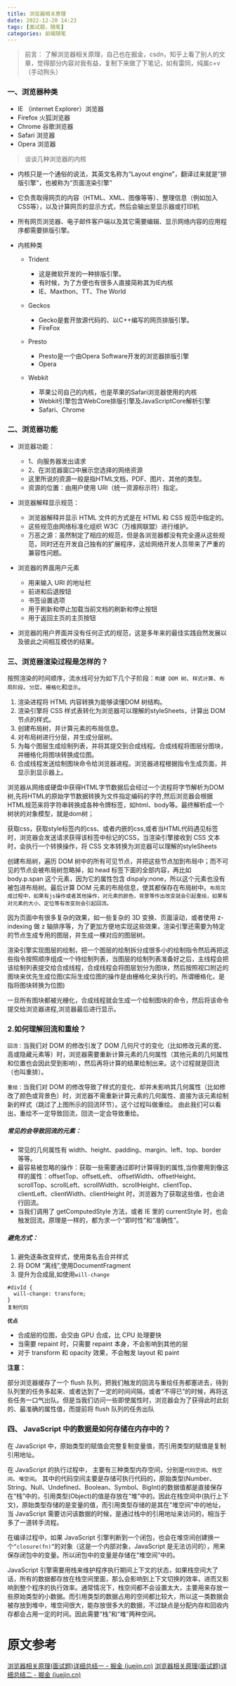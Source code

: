 ```yaml
---
title: 浏览器相关原理
date: 2022-12-20 14:23
tags: [面试题，随笔]
categories: 前端随笔
---
```


> 前言：
  了解浏览器相关原理，自己也在掘金，csdn，知乎上看了别人的文章，觉得部分内容对我有益，复制下来做了下笔记，如有雷同，纯属c+v（手动狗头）
### 一、浏览器种类

-   IE （internet Explorer）浏览器
-   Firefox 火狐浏览器
-   Chrome 谷歌浏览器
-   Safari 浏览器
-   Opera 浏览器

> 谈谈几种浏览器的内核

-   内核只是一个通俗的说法，其英文名称为“Layout engine”，翻译过来就是“排版引擎”，也被称为“页面渲染引擎”

-   它负责取得网页的内容（HTML、XML、图像等等）、整理信息（例如加入CSS等），以及计算网页的显示方式，然后会输出至显示器或打印机

-   所有网页浏览器、电子邮件客户端以及其它需要编辑、显示网络内容的应用程序都需要排版引擎。

-   内核种类

    -   Trident

        -   这是微软开发的一种排版引擎。
        -   有时候，为了方便也有很多人直接简称其为IE内核
        -   IE、Maxthon、TT、The World

    -   Geckos

        -   Gecko是套开放源代码的、以C++编写的网页排版引擎。
        -   FireFox

    -   Presto

        -   Presto是一个由Opera Software开发的浏览器排版引擎
        -   Opera

    -   Webkit

        -   苹果公司自己的内核，也是苹果的Safari浏览器使用的内核
        -   Webkit引擎包含WebCore排版引擎及JavaScriptCore解析引擎
        -   Safari、Chrome

### 二、浏览器功能

-   浏览器功能：

    -   1、向服务器发出请求
    -   2、在浏览器窗口中展示您选择的网络资源
    -   这里所说的资源一般是指HTML文档，PDF、图片、其他的类型。
    -   资源的位置：由用户使用 URI（统一资源标示符）指定。

-   浏览器解释显示规范：

    -   浏览器解释并显示 HTML 文件的方式是在 HTML 和 CSS 规范中指定的。
    -   这些规范由网络标准化组织 W3C（万维网联盟）进行维护。
    -   万恶之源：虽然制定了相应的规范，但是各浏览器都没有完全遵从这些规范，同时还在开发自己独有的扩展程序，这给网络开发人员带来了严重的兼容性问题。

-   浏览器的界面用户元素

    -   用来输入 URI 的地址栏
    -   前进和后退按钮
    -   书签设置选项
    -   用于刷新和停止加载当前文档的刷新和停止按钮
    -   用于返回主页的主页按钮

-   浏览器的用户界面并没有任何正式的规范，这是多年来的最佳实践自然发展以及彼此之间相互模仿的结果。

### 三、浏览器渲染过程是怎样的？

按照渲染的时间顺序，流水线可分为如下几个子阶段：`构建 DOM 树`、`样式计算`、`布局阶段`、`分层`、`栅格化`和`显示`。

1.  渲染进程将 HTML 内容转换为能够读懂DOM 树结构。
1.  渲染引擎将 CSS 样式表转化为浏览器可以理解的styleSheets，计算出 DOM 节点的样式。
1.  创建布局树，并计算元素的布局信息。
1.  对布局树进行分层，并生成分层树。
1.  为每个图层生成绘制列表，并将其提交到合成线程。合成线程将图层分图块，并栅格化将图块转换成位图。
1.  合成线程发送绘制图块命令给浏览器进程。浏览器进程根据指令生成页面，并显示到显示器上。

浏览器从网络或硬盘中获得HTML字节数据后会经过一个流程将字节解析为DOM树,先将HTML的原始字节数据转换为文件指定编码的字符,然后浏览器会根据HTML规范来将字符串转换成各种令牌标签，如html、body等。最终解析成一个树状的对象模型，就是dom树；

获取css，获取style标签内的css、或者内嵌的css,或者当HTML代码遇见标签时，浏览器会发送请求获得该标签中标记的CSS，当渲染引擎接收到 CSS 文本时，会执行一个转换操作，将 CSS 文本转换为浏览器可以理解的styleSheets

创建布局树，遍历 DOM 树中的所有可见节点，并把这些节点加到布局中；而不可见的节点会被布局树忽略掉，如 head 标签下面的全部内容，再比如 body.p.span 这个元素，因为它的属性包含 dispaly:none，所以这个元素也没有被包进布局树。最后计算 DOM 元素的布局信息，使其都保存在布局树中。`布局完成过程中，如果有js操作或者其他操作，对元素的颜色，背景等作出改变就会引起重绘，如果有对元素的大小、定位等有改变则会引起回流。`

因为页面中有很多复杂的效果，如一些复杂的 3D 变换、页面滚动，或者使用 z-indexing 做 z 轴排序等，为了更加方便地实现这些效果，渲染引擎还需要为特定的节点生成专用的图层，并生成一棵对应的图层树。

渲染引擎实现图层的绘制，把一个图层的绘制拆分成很多小的绘制指令然后再把这些指令按照顺序组成一个待绘制列表，当图层的绘制列表准备好之后，主线程会把该绘制列表提交给合成线程，合成线程会将图层划分为图块，然后按照视口附近的图块来优先生成位图(实际生成位图的操作是由栅格化来执行的。所谓栅格化，是指将图块转换为位图)

一旦所有图块都被光栅化，合成线程就会生成一个绘制图块的命令，然后将该命令提交给浏览器进程,浏览器最后进行显示。
### 2.如何理解回流和重绘？

`回流：`当我们对 DOM 的修改引发了 DOM 几何尺寸的变化（比如修改元素的宽、高或隐藏元素等）时，浏览器需要重新计算元素的几何属性（其他元素的几何属性和位置也会因此受到影响），然后再将计算的结果绘制出来。这个过程就是回流（也叫重排）。

`重绘：`当我们对 DOM 的修改导致了样式的变化、却并未影响其几何属性（比如修改了颜色或背景色）时，浏览器不需重新计算元素的几何属性、直接为该元素绘制新的样式（跳过了上图所示的回流环节）。这个过程叫做重绘。 由此我们可以看出，重绘不一定导致回流，回流一定会导致重绘。

##### 常见的会导致回流的元素：

-   常见的几何属性有 width、height、padding、margin、left、top、border 等等。
-   最容易被忽略的操作：获取一些需要通过即时计算得到的属性,当你要用到像这样的属性：offsetTop、offsetLeft、 offsetWidth、offsetHeight、scrollTop、scrollLeft、scrollWidth、scrollHeight、clientTop、clientLeft、clientWidth、clientHeight 时，浏览器为了获取这些值，也会进行回流。
-   当我们调用了 getComputedStyle 方法，或者 IE 里的 currentStyle 时，也会触发回流。原理是一样的，都为求一个“即时性”和“准确性”。

##### 避免方式：

1.  避免逐条改变样式，使用类名去合并样式
1.  将 DOM “离线”,使用DocumentFragment
1.  提升为合成层,如使用`will-change`

```
#divId {
  will-change: transform;
}
复制代码
```

**`优点`**

-   合成层的位图，会交由 GPU 合成，比 CPU 处理要快
-   当需要 repaint 时，只需要 repaint 本身，不会影响到其他的层
-   对于 transform 和 opacity 效果，不会触发 layout 和 paint

**注意：**

部分浏览器缓存了一个 flush 队列，把我们触发的回流与重绘任务都塞进去，待到队列里的任务多起来、或者达到了一定的时间间隔，或者“不得已”的时候，再将这些任务一口气出队。但是当我们访问一些即使属性时，浏览器会为了获得此时此刻的、最准确的属性值，而提前将 flush 队列的任务出队

 
 ### 四、 JavaScript 中的数据是如何存储在内存中的？

在 JavaScript 中，原始类型的赋值会完整复制变量值，而引用类型的赋值是复制引用地址。

在 JavaScript 的执行过程中， 主要有三种类型内存空间，分别是`代码空间`、`栈空间`、`堆空间`。 其中的代码空间主要是存储可执行代码的，原始类型(Number、String、Null、Undefined、Boolean、Symbol、BigInt)的数据值都是直接保存在“栈”中的，引用类型(Object)的值是存放在“堆”中的。因此在栈空间中(执行上下文)，原始类型存储的是变量的值，而引用类型存储的是其在"堆空间"中的地址，当 JavaScript 需要访问该数据的时候，是通过栈中的引用地址来访问的，相当于多了一道转手流程。

在编译过程中，如果 JavaScript 引擎判断到一个闭包，也会在堆空间创建换一个`“closure(fn)”`的对象（这是一个内部对象，JavaScript 是无法访问的），用来保存闭包中的变量。所以闭包中的变量是存储在“堆空间”中的。

JavaScript 引擎需要用栈来维护程序执行期间上下文的状态，如果栈空间大了话，所有的数据都存放在栈空间里面，那么会影响到上下文切换的效率，进而又影响到整个程序的执行效率。通常情况下，栈空间都不会设置太大，主要用来存放一些原始类型的小数据。而引用类型的数据占用的空间都比较大，所以这一类数据会被存放到堆中，堆空间很大，能存放很多大的数据，不过缺点是分配内存和回收内存都会占用一定的时间。因此需要“栈”和“堆”两种空间。

  


# 原文参考
[浏览器相关原理(面试题)详细总结一 - 掘金 (juejin.cn)](https://juejin.cn/post/6844903962216824839)
[浏览器相关原理(面试题)详细总结二 - 掘金 (juejin.cn)](https://juejin.cn/post/6844903969693646862#heading-0)